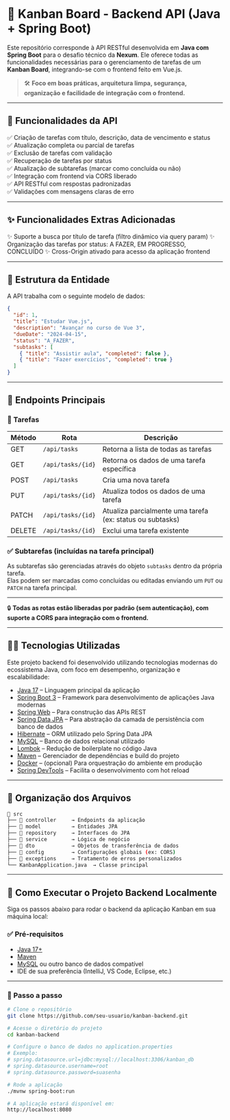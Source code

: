 # 📌 Kanban Board - Backend API (Java + Spring Boot)

Este repositório corresponde à API RESTful desenvolvida em **Java com Spring Boot** para o desafio técnico da **Nexum**. Ele oferece todas as funcionalidades necessárias para o gerenciamento de tarefas de um **Kanban Board**, integrando-se com o frontend feito em Vue.js.

> 🛠️ **Foco em boas práticas, arquitetura limpa, segurança, organização e facilidade de integração com o frontend.**
> 
---

## 🚀 Funcionalidades da API

✅ Criação de tarefas com título, descrição, data de vencimento e status  
✅ Atualização completa ou parcial de tarefas  
✅ Exclusão de tarefas com validação  
✅ Recuperação de tarefas por status  
✅ Atualização de subtarefas (marcar como concluída ou não)  
✅ Integração com frontend via CORS liberado  
✅ API RESTful com respostas padronizadas  
✅ Validações com mensagens claras de erro 

---

## ✨ Funcionalidades Extras Adicionadas

✨ Suporte a busca por título de tarefa (filtro dinâmico via query param)
✨ Organização das tarefas por status: A FAZER, EM PROGRESSO, CONCLUÍDO
✨ Cross-Origin ativado para acesso da aplicação frontend

---

## 🧩 Estrutura da Entidade

A API trabalha com o seguinte modelo de dados:

```json
{
  "id": 1,
  "title": "Estudar Vue.js",
  "description": "Avançar no curso de Vue 3",
  "dueDate": "2024-04-15",
  "status": "A_FAZER",
  "subtasks": [
    { "title": "Assistir aula", "completed": false },
    { "title": "Fazer exercícios", "completed": true }
  ]
}
```
---

## 🔄 Endpoints Principais

### 📄 Tarefas

| Método | Rota                | Descrição                                  |
|--------|---------------------|---------------------------------------------|
| GET    | `/api/tasks`        | Retorna a lista de todas as tarefas         |
| GET    | `/api/tasks/{id}`   | Retorna os dados de uma tarefa específica   |
| POST   | `/api/tasks`        | Cria uma nova tarefa                        |
| PUT    | `/api/tasks/{id}`   | Atualiza todos os dados de uma tarefa       |
| PATCH  | `/api/tasks/{id}`   | Atualiza parcialmente uma tarefa (ex: status ou subtasks) |
| DELETE | `/api/tasks/{id}`   | Exclui uma tarefa existente                 |

### ✅ Subtarefas (incluídas na tarefa principal)

As subtarefas são gerenciadas através do objeto `subtasks` dentro da própria tarefa.  
Elas podem ser marcadas como concluídas ou editadas enviando um `PUT` ou `PATCH` na tarefa principal.

---

🔒 **Todas as rotas estão liberadas por padrão (sem autenticação), com suporte a CORS para integração com o frontend.**

---

## 🧑‍💻 Tecnologias Utilizadas

Este projeto backend foi desenvolvido utilizando tecnologias modernas do ecossistema Java, com foco em desempenho, organização e escalabilidade:

- [Java 17](https://openjdk.org/projects/jdk/17/) – Linguagem principal da aplicação
- [Spring Boot 3](https://spring.io/projects/spring-boot) – Framework para desenvolvimento de aplicações Java modernas
- [Spring Web](https://docs.spring.io/spring-boot/docs/current/reference/html/web.html) – Para construção das APIs REST
- [Spring Data JPA](https://spring.io/projects/spring-data-jpa) – Para abstração da camada de persistência com banco de dados
- [Hibernate](https://hibernate.org/) – ORM utilizado pelo Spring Data JPA
- [MySQL](https://www.mysql.com/) – Banco de dados relacional utilizado
- [Lombok](https://projectlombok.org/) – Redução de boilerplate no código Java
- [Maven](https://maven.apache.org/) – Gerenciador de dependências e build do projeto
- [Docker](https://www.docker.com/) – (opcional) Para orquestração do ambiente em produção
- [Spring DevTools](https://docs.spring.io/spring-boot/docs/current/reference/html/using.html#using.devtools) – Facilita o desenvolvimento com hot reload

---

## 📂 Organização dos Arquivos

```bash
📁 src
├── 📁 controller     → Endpoints da aplicação
├── 📁 model          → Entidades JPA
├── 📁 repository     → Interfaces do JPA
├── 📁 service        → Lógica de negócio
├── 📁 dto            → Objetos de transferência de dados
├── 📁 config         → Configurações globais (ex: CORS)
├── 📁 exceptions     → Tratamento de erros personalizados
└── KanbanApplication.java  → Classe principal
```

---

## 🧪 Como Executar o Projeto Backend Localmente

Siga os passos abaixo para rodar o backend da aplicação Kanban em sua máquina local:

### ✅ Pré-requisitos

- [Java 17+](https://adoptium.net/)
- [Maven](https://maven.apache.org/)
- [MySQL](https://www.mysql.com/) ou outro banco de dados compatível
- IDE de sua preferência (IntelliJ, VS Code, Eclipse, etc.)

---

### 🚀 Passo a passo

```bash
# Clone o repositório
git clone https://github.com/seu-usuario/kanban-backend.git

# Acesse o diretório do projeto
cd kanban-backend

# Configure o banco de dados no application.properties
# Exemplo:
# spring.datasource.url=jdbc:mysql://localhost:3306/kanban_db
# spring.datasource.username=root
# spring.datasource.password=suasenha

# Rode a aplicação
./mvnw spring-boot:run

# A aplicação estará disponível em:
http://localhost:8080

```
